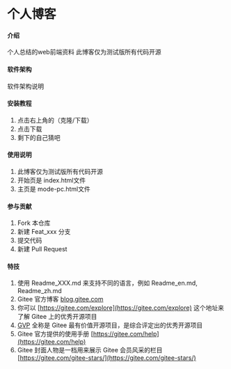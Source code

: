 # 个人博客

#### 介绍
个人总结的web前端资料
此博客仅为测试版所有代码开源
#### 软件架构
软件架构说明


#### 安装教程

1.  点击右上角的（克隆/下载）
2.  点击下载
3.  剩下的自己猜吧

#### 使用说明

1.  此博客仅为测试版所有代码开源
2.  开始页是 index.html文件   
3.  主页是 mode-pc.html文件

#### 参与贡献

1.  Fork 本仓库
2.  新建 Feat_xxx 分支
3.  提交代码
4.  新建 Pull Request


#### 特技

1.  使用 Readme\_XXX.md 来支持不同的语言，例如 Readme\_en.md, Readme\_zh.md
2.  Gitee 官方博客 [blog.gitee.com](https://blog.gitee.com)
3.  你可以 [https://gitee.com/explore](https://gitee.com/explore) 这个地址来了解 Gitee 上的优秀开源项目
4.  [GVP](https://gitee.com/gvp) 全称是 Gitee 最有价值开源项目，是综合评定出的优秀开源项目
5.  Gitee 官方提供的使用手册 [https://gitee.com/help](https://gitee.com/help)
6.  Gitee 封面人物是一档用来展示 Gitee 会员风采的栏目 [https://gitee.com/gitee-stars/](https://gitee.com/gitee-stars/)
